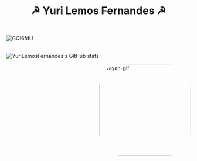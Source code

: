 <h1 align="center"> ☭ Yuri Lemos Fernandes ☭</h1> <br>

![GQI6fdU](https://user-images.githubusercontent.com/127331396/223806990-980a1b99-220a-4739-9613-ed6d44d121e8.png) <br><br>


![YuriLemosFernandes's GitHub stats](https://github-readme-stats.vercel.app/api?username=YuriLemosFernandes&show_icons=true&theme=dark&) 

 <img align="right" alt="Yayah-gif" height="250" style="border-radius:60px;" src="https://user-images.githubusercontent.com/5713670/87202985-820dcb80-c2b6-11ea-9f56-7ec461c497c3.gif">